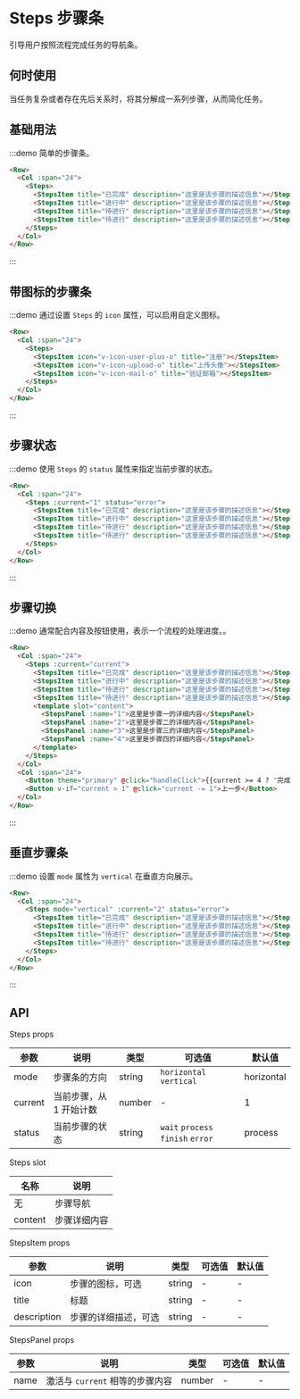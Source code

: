 # Steps 步骤条

引导用户按照流程完成任务的导航条。

## 何时使用

当任务复杂或者存在先后关系时，将其分解成一系列步骤，从而简化任务。

## 基础用法

:::demo 简单的步骤条。

```html
<Row>
  <Col :span="24">
    <Steps>
      <StepsItem title="已完成" description="这里是该步骤的描述信息"></StepsItem>
      <StepsItem title="进行中" description="这里是该步骤的描述信息"></StepsItem>
      <StepsItem title="待进行" description="这里是该步骤的描述信息"></StepsItem>
      <StepsItem title="待进行" description="这里是该步骤的描述信息"></StepsItem>
    </Steps>
  </Col>
</Row>
```
:::

## 带图标的步骤条

:::demo 通过设置 `Steps` 的 `icon` 属性，可以启用自定义图标。

```html
<Row>
  <Col :span="24">
    <Steps>
      <StepsItem icon="v-icon-user-plus-o" title="注册"></StepsItem>
      <StepsItem icon="v-icon-upload-o" title="上传头像"></StepsItem>
      <StepsItem icon="v-icon-mail-o" title="验证邮箱"></StepsItem>
    </Steps>
  </Col>
</Row>
```
:::

## 步骤状态

:::demo 使用 `Steps` 的 `status` 属性来指定当前步骤的状态。

```html
<Row>
  <Col :span="24">
    <Steps :current="1" status="error">
      <StepsItem title="已完成" description="这里是该步骤的描述信息"></StepsItem>
      <StepsItem title="进行中" description="这里是该步骤的描述信息"></StepsItem>
      <StepsItem title="待进行" description="这里是该步骤的描述信息"></StepsItem>
      <StepsItem title="待进行" description="这里是该步骤的描述信息"></StepsItem>
    </Steps>
  </Col>
</Row>
```
:::

## 步骤切换

:::demo 通常配合内容及按钮使用，表示一个流程的处理进度。。

```html
<Row>
  <Col :span="24">
    <Steps :current="current">
      <StepsItem title="已完成" description="这里是该步骤的描述信息"></StepsItem>
      <StepsItem title="进行中" description="这里是该步骤的描述信息"></StepsItem>
      <StepsItem title="待进行" description="这里是该步骤的描述信息"></StepsItem>
      <StepsItem title="待进行" description="这里是该步骤的描述信息"></StepsItem>
      <template slot="content">
        <StepsPanel :name="1">这里是步骤一的详细内容</StepsPanel>
        <StepsPanel :name="2">这里是步骤二的详细内容</StepsPanel>
        <StepsPanel :name="3">这里是步骤三的详细内容</StepsPanel>
        <StepsPanel :name="4">这里是步骤四的详细内容</StepsPanel>
      </template>
    </Steps>
  </Col>
  <Col :span="24">
    <Button theme="primary" @click="handleClick">{{current >= 4 ? '完成' : '下一步'}}</Button>
    <Button v-if="current > 1" @click="current -= 1">上一步</Button>
  </Col>
</Row>
```
:::

## 垂直步骤条

:::demo 设置 `mode` 属性为 `vertical` 在垂直方向展示。

```html
<Row>
  <Col :span="24">
    <Steps mode="vertical" :current="2" status="error">
      <StepsItem title="已完成" description="这里是该步骤的描述信息"></StepsItem>
      <StepsItem title="进行中" description="这里是该步骤的描述信息"></StepsItem>
      <StepsItem title="待进行" description="这里是该步骤的描述信息"></StepsItem>
      <StepsItem title="待进行" description="这里是该步骤的描述信息"></StepsItem>
    </Steps>
  </Col>
</Row>
```
:::

## API

Steps props

| 参数 | 说明 | 类型 | 可选值 | 默认值 |
|---- |---- |---- |---- |---- |
| mode | 步骤条的方向 | string | `horizontal` `vertical` | horizontal |
| current | 当前步骤，从 1 开始计数 | number | - | 1 |
| status | 当前步骤的状态 | string | `wait` `process` `finish` `error` | process |

Steps slot

| 名称 | 说明 |
|---- |---- |
| 无 | 步骤导航 |
| content | 步骤详细内容 |

StepsItem props

| 参数 | 说明 | 类型 | 可选值 | 默认值 |
|---- |---- |---- |---- |---- |
| icon | 步骤的图标，可选 | string | - | - |
| title | 标题 | string | - | - |
| description | 步骤的详细描述，可选 | string | - | - |

StepsPanel props

| 参数 | 说明 | 类型 | 可选值 | 默认值 |
|---- |---- |---- |---- |---- |
| name | 激活与 `current` 相等的步骤内容 | number | - | - |

<script>
  import Row from '@/components/row';
  import Col from '@/components/col';
  import Button from '@/components/button';
  import Steps from '@/components/steps';
  import StepsItem from '@/components/steps-item';
  import StepsPanel from '@/components/steps-panel';

  export default {
    components: {
      Row,
      Col,
      Button,
      Steps,
      StepsItem,
      StepsPanel,
    },
    data() {
      return {
        current: 1,
      };
    },
    methods: {
      handleClick() {
        if (this.current < 4) {
          this.current += 1;
        }
      },
    },
  };
</script>